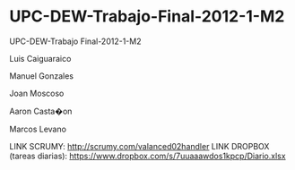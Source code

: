 UPC-DEW-Trabajo-Final-2012-1-M2
===============================

UPC-DEW-Trabajo Final-2012-1-M2

Luis Caiguaraico

Manuel Gonzales

Joan Moscoso

Aaron Casta�on

Marcos Levano

LINK SCRUMY: http://scrumy.com/valanced02handler
LINK DROPBOX (tareas diarias):
https://www.dropbox.com/s/7uuaaawdos1kpcp/Diario.xlsx
